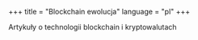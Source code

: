 +++
title = "Blockchain ewolucja"
language = "pl"
+++

Artykuły o technologii blockchain i kryptowalutach
